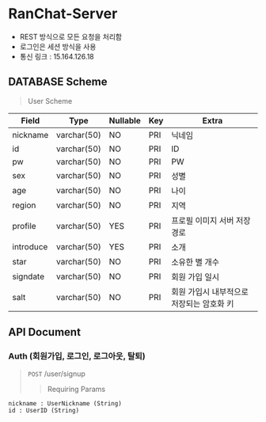 # RanChat-Server
* REST 방식으로 모든 요청을 처리함
* 로그인은 세션 방식을 사용
* 통신 링크 : 15.164.126.18

## DATABASE Scheme
> User Scheme

| Field | Type | Nullable | Key | Extra |
| ------ | ------ | ------ | ------ | ------ |
| nickname | varchar(50) | NO | PRI | 닉네임 |
| id | varchar(50) | NO | PRI | ID |
| pw | varchar(50) | NO | PRI | PW |
| sex | varchar(50) | NO | PRI | 성별 |
| age | varchar(50) | NO | PRI | 나이 |
| region | varchar(50) | NO | PRI | 지역 |
| profile | varchar(50) | YES | PRI | 프로필 이미지 서버 저장 경로 |
| introduce | varchar(50) | YES | PRI | 소개 |
| star | varchar(50) | NO | PRI | 소유한 별 개수 |
| signdate | varchar(50) | NO | PRI | 회원 가입 일시 |
| salt | varchar(50) | NO | PRI | 회원 가입시 내부적으로 저장되는 암호화 키 |

## API Document

### Auth (회원가입, 로그인, 로그아웃, 탈퇴)

> <code>POST</code> /user/signup
>> Requiring Params

    nickname : UserNickname (String)
    id : UserID (String)
    
    
